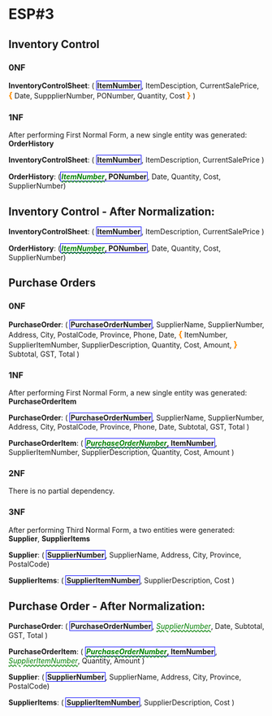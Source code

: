 # ESP#3

## Inventory Control

### 0NF

**InventoryControlSheet**: ( <b class="pk">ItemNumber</b>, ItemDesciption, CurrentSalePrice, <b class="gr">{</b> Date, SuppplierNumber, PONumber, Quantity, Cost <b class="gr">}</b> ) 

### 1NF

After performing First Normal Form, a new single entity was generated: **OrderHistory**

**InventoryControlSheet**: ( <b class="pk">ItemNumber</b>, ItemDescription, CurrentSalePrice )

**OrderHistory**: (<b class="pk"><u class="fk">ItemNumber</u>, PONumber</b>, Date, Quantity, Cost, SupplierNumber)

## Inventory Control - After Normalization:

**InventoryControlSheet**: ( <b class="pk">ItemNumber</b>, ItemDescription, CurrentSalePrice )

**OrderHistory**: (<b class="pk"><u class="fk">ItemNumber</u>, PONumber</b>, Date, Quantity, Cost, SupplierNumber)


## Purchase Orders

### 0NF

**PurchaseOrder**: ( <b class="pk">PurchaseOrderNumber</b>, SupplierName, SupplierNumber, Address, City, PostalCode, Province, Phone, Date, <b class="gr">{</b> ItemNumber, SupplierItemNumber, SupplierDescription, Quantity, Cost, Amount, <b class="gr">}</b> Subtotal, GST, Total )

### 1NF

After performing First Normal Form, a new single entity was generated: **PurchaseOrderItem**

**PurchaseOrder**: ( <b class="pk">PurchaseOrderNumber</b>, SupplierName, SupplierNumber, Address, City, PostalCode, Province, Phone, Date, Subtotal, GST, Total )

**PurchaseOrderItem**: ( <b class="pk"><u class ="fk">PurchaseOrderNumber</u>, ItemNumber</b>, SupplierItemNumber, SupplierDescription, Quantity, Cost, Amount )

### 2NF

There is no partial dependency.

### 3NF 

After performing Third Normal Form, a two entities were generated:
**Supplier**, **SupplierItems**


**Supplier**: ( <b class="pk">SupplierNumber</b>, SupplierName, Address, City, Province, PostalCode)

**SupplierItems**: ( <b class="pk">SupplierItemNumber</b>, SupplierDescription, Cost )

## Purchase Order - After Normalization:

**PurchaseOrder**: ( <b class="pk">PurchaseOrderNumber</b>, <u class="fk">SupplierNumber</u>, Date, Subtotal, GST, Total )

**PurchaseOrderItem**: ( <b class="pk"><u class ="fk">PurchaseOrderNumber</u>, ItemNumber</b>, <u class ="fk">SupplierItemNumber</u>\, Quantity, Amount )

**Supplier**: ( <b class="pk">SupplierNumber</b>, SupplierName, Address, City, Province, PostalCode)

**SupplierItems**: ( <b class="pk">SupplierItemNumber</b>, SupplierDescription, Cost )


<style type="text/css">
.pk {
    font-weight: bold;
    display: inline-block;
    border: solid thin blue;
    padding: 0 1px;
}

.tk{
    color: orange;
    font-weight: bold;
}

.fk {
    color: green;
    font-style: italic;
    text-decoration: wavy underline green;    
}
.gr {
    color: darkorange;
    font-size: 1.2em;
    font-weight: bold;
}
</style>